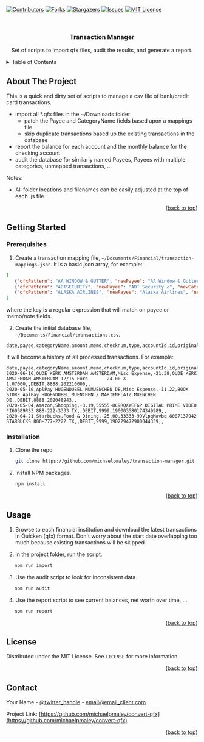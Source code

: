 <a name="readme-top"></a>
<!-- PROJECT SHIELDS -->
[![Contributors][contributors-shield]][contributors-url]
[![Forks][forks-shield]][forks-url]
[![Stargazers][stars-shield]][stars-url]
[![Issues][issues-shield]][issues-url]
[![MIT License][license-shield]][license-url]



<!-- PROJECT LOGO -->
<br />
<div align="center">
  <h3 align="center">Transaction Manager</h3>
  <p align="center">
    Set of scripts to import qfx files, audit the results, and generate a report.
  </p>
</div>



<!-- TABLE OF CONTENTS -->
<details>
  <summary>Table of Contents</summary>
  <ol>
    <li>
      <a href="#about-the-project">About The Project</a>
    </li>
    <li>
      <a href="#getting-started">Getting Started</a>
      <ul>
        <li><a href="#prerequisites">Prerequisites</a></li>
        <li><a href="#installation">Installation</a></li>
      </ul>
    </li>
    <li><a href="#usage">Usage</a></li>
    <li><a href="#license">License</a></li>
    <li><a href="#contact">Contact</a></li>
  </ol>
</details>



<!-- ABOUT THE PROJECT -->
## About The Project

This is a quick and dirty set of scripts to manage a csv file of bank/credit card transactions.
* import all *.qfx files in the ~/Downloads folder
   * patch the Payee and CategoryName fields based upon a mappings file
   * skip duplicate transactions based up the existing transactions in the database
* report the balance for each account and the monthly balance for the checking account
* audit the database for similarly named Payees, Payees with multiple categories, unmapped transactions, ...


Notes:
* All folder locations and filenames can be easily adjusted at the top of each .js file.

<p align="right">(<a href="#readme-top">back to top</a>)</p>



<!-- GETTING STARTED -->
## Getting Started

### Prerequisites

1. Create a transaction mapping file, `~/Documents/Financial/transaction-mappings.json`.
It is a basic json array, for example:
```json
[
   {"ofxPattern": "AA WINDOW & GUTTER", "newPayee": "AA Window & Gutter", "newCategoryName": "Home"},
   {"ofxPattern": "ADTSECURITY", "newPayee": "ADT Security ↺", "newCategoryName": "Bills & Utilities"},
   {"ofxPattern": "ALASKA AIRLINES", "newPayee": "Alaska Airlines", "newCategoryName": "Travel"},
]
```
where the key is a regular expression that will match on payee or memo/note fields.

2. Create the initial database file, `~/Documents/Financial/transactions.csv`.
```
date,payee,categoryName,amount,memo,checknum,type,accountId,id,originalPayee,originalMemo
```

It will become a history of all processed transactions. For example:
```
date,payee,categoryName,amount,memo,checknum,type,accountId,id,originalPayee,originalMemo
2020-06-16,OUDE KERK AMSTERDAM AMSTERDAM,Misc Expense,-21.38,OUDE KERK AMSTERDAM AMSTERDAM 12/15 Euro       24.00 X 1.07000,,DEBIT,8888,202210000,,
2020-05-10,AplPay HUGENDUBEL MUMUENCHEN DE,Misc Expense,-11.22,BOOK STORE AplPay HUGENDUBEL MUENCHEN / MARIENPLATZ MUENCHEN DE,,DEBIT,8888,202048943,,
2020-05-04,Amazon,Shopping,-3.19,55555-BC9RQXWEFGP DIGITAL PRIME VIDEO *I60589RS3 888-222-3333 TX,,DEBIT,9999,190003580174349989,,
2020-04-21,Starbucks,Food & Dining,-25.00,33333-99VlpqMavbq 8007137942 STARBUCKS 800-777-2222 TX,,DEBIT,9999,190229472900044339,,
```



### Installation

1. Clone the repo.
   ```sh
   git clone https://github.com/michaelpmaley/transaction-manager.git
   ```

2. Install NPM packages.
   ```sh
   npm install
   ```

<p align="right">(<a href="#readme-top">back to top</a>)</p>



<!-- USAGE EXAMPLES -->
## Usage

1. Browse to each financial institution and download the latest transactions in Quicken (qfx) format. Don't worry about the start date overlapping too much because existing transactions will be skipped.

2. In the project folder, run the script.
```sh
   npm run import
```

3. Use the audit script to look for inconsistent data.
```sh
   npm run audit
```

4. Use the report script to see current balances, net worth over time, ...
```sh
   npm run report
```

<p align="right">(<a href="#readme-top">back to top</a>)</p>



<!-- LICENSE -->
## License

Distributed under the MIT License. See `LICENSE` for more information.

<p align="right">(<a href="#readme-top">back to top</a>)</p>



<!-- CONTACT -->
## Contact

Your Name - [@twitter_handle](https://twitter.com/twitter_handle) - email@email_client.com

Project Link: [https://github.com/michaelpmaley/convert-qfx](https://github.com/michaelpmaley/convert-qfx)

<p align="right">(<a href="#readme-top">back to top</a>)</p>



<!-- MARKDOWN LINKS & IMAGES -->
<!-- https://www.markdownguide.org/basic-syntax/#reference-style-links -->
[contributors-shield]: https://img.shields.io/github/contributors/michaelpmaley/convert-qfx.svg?style=for-the-badge
[contributors-url]: https://github.com/michaelpmaley/convert-qfx/graphs/contributors
[forks-shield]: https://img.shields.io/github/forks/michaelpmaley/convert-qfx.svg?style=for-the-badge
[forks-url]: https://github.com/michaelpmaley/convert-qfx/network/members
[stars-shield]: https://img.shields.io/github/stars/michaelpmaley/convert-qfx.svg?style=for-the-badge
[stars-url]: https://github.com/michaelpmaley/convert-qfx/stargazers
[issues-shield]: https://img.shields.io/github/issues/michaelpmaley/convert-qfx.svg?style=for-the-badge
[issues-url]: https://github.com/michaelpmaley/convert-qfx/issues
[license-shield]: https://img.shields.io/github/license/michaelpmaley/convert-qfx.svg?style=for-the-badge
[license-url]: https://github.com/michaelpmaley/convert-qfx/blob/master/LICENSE
